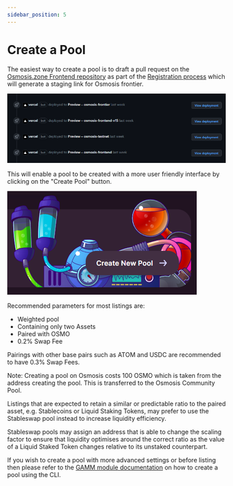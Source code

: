 ```yaml
---
sidebar_position: 5
---
```


# Create a Pool

The easiest way to create a pool is to draft a pull request on the [Osmosis.zone Frontend repository](https://github.com/osmosis-labs/osmosis-frontend/pulls) as part of the [Registration process](https://docs.osmosis.zone/overview/registration#step-3-register-an-asset-on-the-osmosis-frontend-repository) which will generate a staging link for Osmosis frontier.

![](../../assets/deploymentpreview.png)

This will enable a pool to be created with a more user friendly interface by clicking on the "Create Pool" button.

![](../../assets/createpool.png)

Recommended parameters for most listings are:
* Weighted pool
* Containing only two Assets
* Paired with OSMO
* 0.2% Swap Fee

Pairings with other base pairs such as ATOM and USDC are recommended to have 0.3% Swap Fees.

Note: Creating a pool on Osmosis costs 100 OSMO which is taken from the address creating the pool. This is transferred to the Osmosis Community Pool.

Listings that are expected to retain a similar or predictable ratio to the paired asset, e.g. Stablecoins or Liquid Staking Tokens, may prefer to use the Stableswap pool instead to increase liquidity efficiency. 

Stableswap pools may assign an address that is able to change the scaling factor to ensure that liquidity optimises around the correct ratio as the value of a Liquid Staked Token changes relative to its unstaked counterpart.

If you wish to create a pool with more advanced settings or before listing then please refer to the [GAMM module documentation](http://localhost:3000/osmosis-core/modules/gamm#create-pool) on how to create a pool using the CLI.